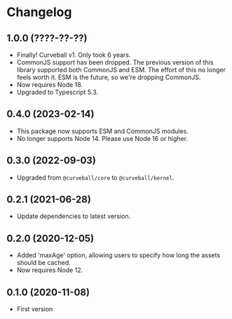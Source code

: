 Changelog
=========

1.0.0 (????-??-??)
------------------

* Finally! Curveball v1. Only took 6 years.
* CommonJS support has been dropped. The previous version of this library
  supported both CommonJS and ESM. The effort of this no longer feels worth it.
  ESM is the future, so we're dropping CommonJS.
* Now requires Node 18.
* Upgraded to Typescript 5.3.


0.4.0 (2023-02-14)
------------------

* This package now supports ESM and CommonJS modules.
* No longer supports Node 14. Please use Node 16 or higher.


0.3.0 (2022-09-03)
------------------

* Upgraded from `@curveball/core` to `@curveball/kernel`.


0.2.1 (2021-06-28)
------------------

* Update dependencies to latest version.


0.2.0 (2020-12-05)
------------------

* Added 'maxAge' option, allowing users to specify how long the assets should
  be cached.
* Now requires Node 12.


0.1.0 (2020-11-08)
------------------

* First version
